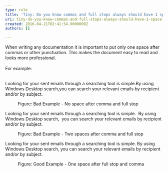 ```yaml
---
type: rule
title: 'Tiny: Do you know commas and full stops always should have 1 space after them?'
uri: tiny-do-you-know-commas-and-full-stops-always-should-have-1-space-after-them
created: 2016-04-21T02:41:54.0000000Z
authors: []

---
```




<span class='intro'> <div>​​When writing any documentation it is important to put only one&#160;space after commas or other punctuation. This makes the document easy to read and looks more professional.<br><br></div><div>For example&#58;</div><div><br></div> </span>

<p class="greyBox">​Looking for your sent emails through a searching tool is simple.By using Windows Desktop search,you can search your relevant emails by recipient and/or by subject.</p><dd class="ssw15-rteElement-FigureBad">Figure&#58; Bad Example - No space after comma and full stop</dd><p class="greyBox">Looking for your sent emails through a searching tool is simple. &#160;By using Windows Desktop search,&#160;&#160;you can search your relevant emails by recipient and/or by subject. &#160;</p><dd class="ssw15-rteElement-FigureBad">Figure&#58; Bad Example - Two spaces after comma and full stop</dd><p class="greyBox">Looking for your sent emails through a searching tool is simple. By using Windows Desktop search, you can search your relevant emails by recipient and/or by subject.</p><dd class="ssw15-rteElement-FigureGood">Figure&#58; Good Example - One space after full stop and comma</dd>


